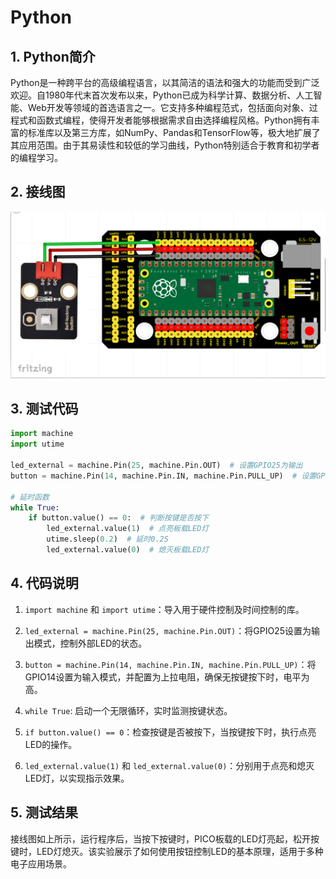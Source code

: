 # Python


## 1. Python简介  

Python是一种跨平台的高级编程语言，以其简洁的语法和强大的功能而受到广泛欢迎。自1980年代末首次发布以来，Python已成为科学计算、数据分析、人工智能、Web开发等领域的首选语言之一。它支持多种编程范式，包括面向对象、过程式和函数式编程，使得开发者能够根据需求自由选择编程风格。Python拥有丰富的标准库以及第三方库，如NumPy、Pandas和TensorFlow等，极大地扩展了其应用范围。由于其易读性和较低的学习曲线，Python特别适合于教育和初学者的编程学习。  

## 2. 接线图  

![](media/e50d0d6d5edec272ffdf6c667183bdf5.png)  

## 3. 测试代码  

```python  
import machine  
import utime  

led_external = machine.Pin(25, machine.Pin.OUT)  # 设置GPIO25为输出  
button = machine.Pin(14, machine.Pin.IN, machine.Pin.PULL_UP)  # 设置GPIO14为按键输入  

# 延时函数  
while True:  
    if button.value() == 0:  # 判断按键是否按下  
        led_external.value(1)  # 点亮板载LED灯  
        utime.sleep(0.2)  # 延时0.2S  
        led_external.value(0)  # 熄灭板载LED灯  
```  

## 4. 代码说明  

1. `import machine` 和 `import utime`：导入用于硬件控制及时间控制的库。  

2. `led_external = machine.Pin(25, machine.Pin.OUT)`：将GPIO25设置为输出模式，控制外部LED的状态。  

3. `button = machine.Pin(14, machine.Pin.IN, machine.Pin.PULL_UP)`：将GPIO14设置为输入模式，并配置为上拉电阻，确保无按键按下时，电平为高。  

4. `while True`: 启动一个无限循环，实时监测按键状态。  

5. `if button.value() == 0`：检查按键是否被按下，当按键按下时，执行点亮LED的操作。  

6. `led_external.value(1)` 和 `led_external.value(0)`：分别用于点亮和熄灭LED灯，以实现指示效果。  

## 5. 测试结果  

接线图如上所示，运行程序后，当按下按键时，PICO板载的LED灯亮起，松开按键时，LED灯熄灭。该实验展示了如何使用按钮控制LED的基本原理，适用于多种电子应用场景。










